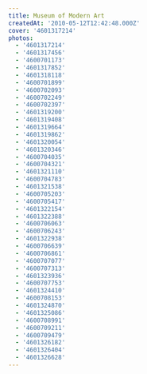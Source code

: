 ```yaml
---
title: Museum of Modern Art
createdAt: '2010-05-12T12:42:48.000Z'
cover: '4601317214'
photos:
  - '4601317214'
  - '4601317456'
  - '4600701173'
  - '4601317852'
  - '4601318118'
  - '4600701899'
  - '4600702093'
  - '4600702249'
  - '4600702397'
  - '4601319200'
  - '4601319408'
  - '4601319664'
  - '4601319862'
  - '4601320054'
  - '4601320346'
  - '4600704035'
  - '4600704321'
  - '4601321110'
  - '4600704783'
  - '4601321538'
  - '4600705203'
  - '4600705417'
  - '4601322154'
  - '4601322388'
  - '4600706063'
  - '4600706243'
  - '4601322938'
  - '4600706639'
  - '4600706861'
  - '4600707077'
  - '4600707313'
  - '4601323936'
  - '4600707753'
  - '4601324410'
  - '4600708153'
  - '4601324870'
  - '4601325086'
  - '4600708991'
  - '4600709211'
  - '4600709479'
  - '4601326182'
  - '4601326404'
  - '4601326628'
---
```


